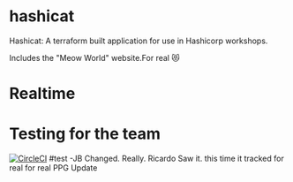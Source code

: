 # hashicat
Hashicat: A terraform built application for use in Hashicorp workshops.

Includes the "Meow World" website.For real 😻

# Realtime
# Testing for the team

[![CircleCI](https://circleci.com/gh/hashicorp/hashicat-azure.svg?style=svg)](https://circleci.com/gh/hashicorp/hashicat-azure)
#test
-JB Changed. Really. Ricardo Saw it.   this time it tracked for real for real  PPG Update
